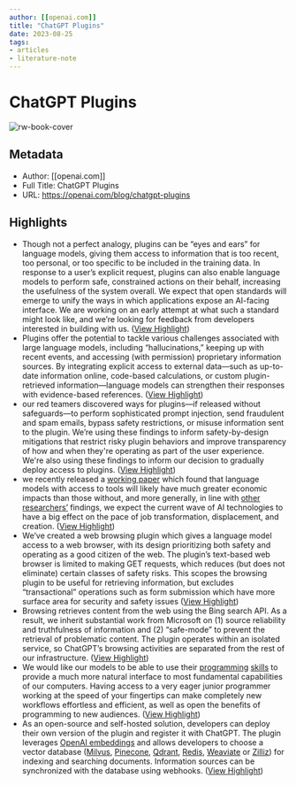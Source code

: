 ```yaml
---
author: [[openai.com]]
title: "ChatGPT Plugins"
date: 2023-08-25
tags: 
- articles
- literature-note
---
```

# ChatGPT Plugins

![rw-book-cover](https://openai.com/favicon.png)

## Metadata
- Author: [[openai.com]]
- Full Title: ChatGPT Plugins
- URL: https://openai.com/blog/chatgpt-plugins

## Highlights
- Though not a perfect analogy, plugins can be “eyes and ears” for language models, giving them access to information that is too recent, too personal, or too specific to be included in the training data. In response to a user’s explicit request, plugins can also enable language models to perform safe, constrained actions on their behalf, increasing the usefulness of the system overall.
  We expect that open standards will emerge to unify the ways in which applications expose an AI-facing interface. We are working on an early attempt at what such a standard might look like, and we’re looking for feedback from developers interested in building with us. ([View Highlight](https://read.readwise.io/read/01gwh4vdsf51fynwd7zmg1j25g))
- Plugins offer the potential to tackle various challenges associated with large language models, including “hallucinations,” keeping up with recent events, and accessing (with permission) proprietary information sources. By integrating explicit access to external data—such as up-to-date information online, code-based calculations, or custom plugin-retrieved information—language models can strengthen their responses with evidence-based references. ([View Highlight](https://read.readwise.io/read/01gwh4x99f6jsbz9vq99xxabfd))
- our red teamers discovered ways for plugins—if released without safeguards—to perform sophisticated prompt injection, send fraudulent and spam emails, bypass safety restrictions, or misuse information sent to the plugin. We’re using these findings to inform safety-by-design mitigations that restrict risky plugin behaviors and improve transparency of how and when they're operating as part of the user experience. We're also using these findings to inform our decision to gradually deploy access to plugins. ([View Highlight](https://read.readwise.io/read/01gwh4y8nsxzr9qbqph300qke2))
- we recently released a [working paper](https://arxiv.org/abs/2303.10130) which found that language models with access to tools will likely have much greater economic impacts than those without, and more generally, in line with [other](https://papers.ssrn.com/sol3/papers.cfm?abstract_id=4350925) [researchers’](https://arxiv.org/abs/2302.06590) findings, we expect the current wave of AI technologies to have a big effect on the pace of job transformation, displacement, and creation. ([View Highlight](https://read.readwise.io/read/01gwh4ysj41wtf9a121q73d1vk))
- We’ve created a web browsing plugin which gives a language model access to a web browser, with its design prioritizing both safety and operating as a good citizen of the web. The plugin’s text-based web browser is limited to making GET requests, which reduces (but does not eliminate) certain classes of safety risks. This scopes the browsing plugin to be useful for retrieving information, but excludes “transactional” operations such as form submission which have more surface area for security and safety issues ([View Highlight](https://read.readwise.io/read/01gwh52w9df6teqgpx2gnm70c4))
- Browsing retrieves content from the web using the Bing search API. As a result, we inherit substantial work from Microsoft on (1) source reliability and truthfulness of information and (2) “safe-mode” to prevent the retrieval of problematic content. The plugin operates within an isolated service, so ChatGPT’s browsing activities are separated from the rest of our infrastructure. ([View Highlight](https://read.readwise.io/read/01gwh53b95v255w0mtc9nd3t0r))
- We would like our models to be able to use their [programming](https://arxiv.org/abs/2107.03374) [skills](https://arxiv.org/abs/2303.08774) to provide a much more natural interface to most fundamental capabilities of our computers. Having access to a very eager junior programmer working at the speed of your fingertips can make completely new workflows effortless and efficient, as well as open the benefits of programming to new audiences. ([View Highlight](https://read.readwise.io/read/01gwh5s6frp3grctt85t2ypx5p))
- As an open-source and self-hosted solution, developers can deploy their own version of the plugin and register it with ChatGPT. The plugin leverages [OpenAI embeddings](https://platform.openai.com/docs/guides/embeddings) and allows developers to choose a vector database ([Milvus](https://milvus.io/), [Pinecone](https://www.pinecone.io/), [Qdrant](https://qdrant.tech/), [Redis](https://redis.io/docs/stack/search/reference/vectors/), [Weaviate](https://weaviate.io/) or [Zilliz](https://zilliz.com/)) for indexing and searching documents. Information sources can be synchronized with the database using webhooks. ([View Highlight](https://read.readwise.io/read/01gwh5stsezqdaym4m1rdjr4j3))
